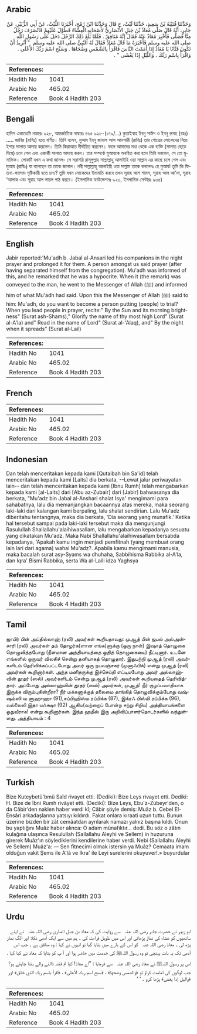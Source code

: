 ## Arabic


<div dir="rtl" lang="ar" style={{fontSize:'larger',backgroundColor:'#f8f9fa',padding:20}}>
وَحَدَّثَنَا قُتَيْبَةُ بْنُ سَعِيدٍ، حَدَّثَنَا لَيْثٌ، ح قَالَ وَحَدَّثَنَا ابْنُ رُمْحٍ، أَخْبَرَنَا اللَّيْثُ، عَنْ أَبِي الزُّبَيْرِ، عَنْ جَابِرٍ، أَنَّهُ قَالَ صَلَّى مُعَاذُ بْنُ جَبَلٍ الأَنْصَارِيُّ لأَصْحَابِهِ الْعِشَاءَ فَطَوَّلَ عَلَيْهِمْ فَانْصَرَفَ رَجُلٌ مِنَّا فَصَلَّى فَأُخْبِرَ مُعَاذٌ عَنْهُ فَقَالَ إِنَّهُ مُنَافِقٌ ‏.‏ فَلَمَّا بَلَغَ ذَلِكَ الرَّجُلَ دَخَلَ عَلَى رَسُولِ اللَّهِ صلى الله عليه وسلم فَأَخْبَرَهُ مَا قَالَ مُعَاذٌ فَقَالَ لَهُ النَّبِيُّ صلى الله عليه وسلم ‏ "‏ أَتُرِيدُ أَنْ تَكُونَ فَتَّانًا يَا مُعَاذُ إِذَا أَمَمْتَ النَّاسَ فَاقْرَأْ بِالشَّمْسِ وَضُحَاهَا ‏.‏ وَسَبِّحِ اسْمَ رَبِّكَ الأَعْلَى ‏.‏ وَاقْرَأْ بِاسْمِ رَبِّكَ ‏.‏ وَاللَّيْلِ إِذَا يَغْشَى ‏"‏ ‏.‏
</div>
<div style={{backgroundColor:'#f8f9fa',padding:20, marginBottom: 10}}><table> <thead> <tr> <th>References:</th> <th></th> </tr> </thead> <tbody><tr><td>Hadith No</td><td>1041</td></tr><tr><td>Arabic No</td><td>465.02</td></tr><tr><td>Reference</td><td>Book 4 Hadith 203</td></tr></tbody></table></div>

## Bengali


<div dir="ltr" lang="bn" style={{fontSize:'larger',backgroundColor:'#f8f9fa',padding:20}}>
হাদিস একাডেমি নাম্বারঃ ৯২৮, আন্তর্জাতিক নাম্বারঃ ৪৬৫ ৯২৮-(১৭৯/...) কুতাইবাহ ইবনু সাঈদ ও ইবনু রুমহ (রহঃ) ..... জাবির (রাযিঃ) হতে বর্ণিত। তিনি বলেন, মুআয ইবনু জাবাল আল আনসারী (রাযিঃ) তার গোত্রের লোকেদের নিয়ে ইশার সালাত আদায় করলেন। তিনি কিরাআত দীর্ঘায়িত করলেন। ফলে আমাদের মধ্য থেকে এক ব্যক্তি (সালাত ছেড়ে দিয়ে) চলে গেল এবং একাকী সালাত আদায় করল। তার সম্পর্কে মুআযকে অবহিত করা হলে তিনি বললেন, সে তো মুনাফিক। লোকটি যখন এ কথা জানল- সে সরাসরি রাসূলুল্লাহ সাল্লাল্লাহু আলাইহি ওয়া সাল্লাম এর কাছে চলে গেল এবং মুআয (রাযিঃ) যা বলেছেন তা তাকে জানাল। নবী সাল্লাল্লাহু আলাইহি ওয়া সাল্লাম তাকে বললেনঃ হে মুআয! তুমি কি ফিতনা-ফ্যাসাদ সৃষ্টিকারী হতে চাও? তুমি যখন লোকেদের ইমামতি করবে তখন সূরাহ আশ শামস, সূরাহ আল আ'লা, সূরাহ ‘আলাক এবং সূরাহ আল লায়ল পাঠ করবে। (ইসলামিক ফাউন্ডেশনঃ ৯২৩, ইসলামিক সেন্টারঃ ৯৩৫)
</div>
<div style={{backgroundColor:'#f8f9fa',padding:20, marginBottom: 10}}><table> <thead> <tr> <th>References:</th> <th></th> </tr> </thead> <tbody><tr><td>Hadith No</td><td>1041</td></tr><tr><td>Arabic No</td><td>465.02</td></tr><tr><td>Reference</td><td>Book 4 Hadith 203</td></tr></tbody></table></div>

## English


<div dir="ltr" lang="en" style={{fontSize:'larger',backgroundColor:'#f8f9fa',padding:20}}>
Jabir reported:'Mu'adh b. Jabal al-Ansari led his companions in the night prayer and prolonged it for them. A person amongst us said prayer (after having separated himself from the congregation). Mu'adh was informed of this, and he remarked that he was a hypocrite. When it (the remark) was conveyed to the man, he went to the Messenger of Allah (ﷺ) and informed him of what Mu'adh had said. Upon this the Messenger of Allah (ﷺ) said to him: Mu'adh, do you want to become a person putting (people) to trial? When you lead people in prayer, recite:" By the Sun and its morning brightness" (Surat ash-Shams)," Glorify the name of thy most high Lord" (Surat al-A'la) and" Read in the name of Lord" (Surat al-'Alaq), and" By the night when it spreads" (Surat al-Lail)
</div>
<div style={{backgroundColor:'#f8f9fa',padding:20, marginBottom: 10}}><table> <thead> <tr> <th>References:</th> <th></th> </tr> </thead> <tbody><tr><td>Hadith No</td><td>1041</td></tr><tr><td>Arabic No</td><td>465.02</td></tr><tr><td>Reference</td><td>Book 4 Hadith 203</td></tr></tbody></table></div>

## French


<div dir="ltr" lang="fr" style={{fontSize:'larger',backgroundColor:'#f8f9fa',padding:20}}>

</div>
<div style={{backgroundColor:'#f8f9fa',padding:20, marginBottom: 10}}><table> <thead> <tr> <th>References:</th> <th></th> </tr> </thead> <tbody><tr><td>Hadith No</td><td>1041</td></tr><tr><td>Arabic No</td><td>465.02</td></tr><tr><td>Reference</td><td>Book 4 Hadith 203</td></tr></tbody></table></div>

## Indonesian


<div dir="ltr" lang="id" style={{fontSize:'larger',backgroundColor:'#f8f9fa',padding:20}}>
Dan telah menceritakan kepada kami [Qutaibah bin Sa'id] telah menceritakan kepada kami [Laits] dia berkata, --Lewat jalur periwayatan lain-- dan telah menceritakan kepada kami [Ibnu Rumh] telah mengabarkan kepada kami [al-Laits] dari [Abu az-Zubair] dari [Jabir] bahwasanya dia berkata, "Mu'adz bin Jabal al-Anshari shalat Isya' mengimami para sahabatnya, lalu dia memanjangkan bacaannya atas mereka, maka seorang laki-laki dari kalangan kami berpaling, lalu shalat sendirian. Lalu Mu'adz diberitahu tentangnya, maka dia berkata, 'Dia seorang yang munafik.' Ketika hal tersebut sampai pada laki-laki tersebut maka dia mengunjungi Rasulullah Shallallahu'alaihiwasallam, lalu mengabarkan kepadanya sesuatu yang dikatakan Mu'adz. Maka Nabi Shallallahu'alaihiwasallam bersabda kepadanya, 'Apakah kamu ingin menjadi pemfitnah (yang membuat orang lain lari dari agama) wahai Mu'adz?. Apabila kamu mengimami manusia, maka bacalah surat asy-Syams wa dhuhaha, Sabbihisma Rabbika al-A'la, dan Iqra' Bismi Rabbika, serta Wa al-Laili idza Yaghsya
</div>
<div style={{backgroundColor:'#f8f9fa',padding:20, marginBottom: 10}}><table> <thead> <tr> <th>References:</th> <th></th> </tr> </thead> <tbody><tr><td>Hadith No</td><td>1041</td></tr><tr><td>Arabic No</td><td>465.02</td></tr><tr><td>Reference</td><td>Book 4 Hadith 203</td></tr></tbody></table></div>

## Tamil


<div dir="ltr" lang="ta" style={{fontSize:'larger',backgroundColor:'#f8f9fa',padding:20}}>
ஜாபிர் பின் அப்தில்லாஹ் (ரலி) அவர்கள் கூறியதாவது: முஆத் பின் ஜபல் அல்அன்சாரி (ரலி) அவர்கள் தம் தோழர்க(ளான எங்க)ளுக்கு (ஒரு நாள்) இஷாத் தொழுகை தொழுவித்தபோது (நீளமான அத்தியாயத்தை ஓதித் தொழுகையை) நீட்டினார். உடனே எங்களில் ஒருவர் விலகிச் சென்று தனியாகத் தொழுதார். இதுபற்றி முஆத் (ரலி) அவர்களிடம் தெரிவிக்கப்பட்டபோது அவர் ஒரு நயவஞ்சகர் (முனாஃபிக்) என்று முஆத் (ரலி) அவர்கள் கூறினார்கள். அந்த மனிதருக்கு இச்செய்தி எட்டியபோது அவர் அல்லாஹ்வின் தூதர் (ஸல்) அவர்களிடம் சென்று முஆத் (ரலி) அவர்கள் கூறியதைத் தெரிவித்தார். அப்போது அல்லாஹ்வின் தூதர் (ஸல்) அவர்கள், முஆத்! நீர் குழப்பவாதியாக இருக்க விரும்புகின்றீரா? நீர் மக்களுக்குத் தலைமை தாங்கித் தொழுவிக்கும்போது வஷ்ஷம்ஸி வ ளுஹாஹா (91),சப்பிஹிஸ்ம ரப்பிக்க (87), இக்ரஃ பிஸ்மி ரப்பிக்க (96), வல்லைலி இதா யஃக்ஷா (92) ஆகிய(வற்றைப் போன்ற சற்று சிறிய) அத்தியாயங்களை ஓதுவீராக! என்று கூறினார்கள். இந்த ஹதீஸ் இரு அறிவிப்பாளர்தொடர்களில் வந்துள்ளது. அத்தியாயம் : 4
</div>
<div style={{backgroundColor:'#f8f9fa',padding:20, marginBottom: 10}}><table> <thead> <tr> <th>References:</th> <th></th> </tr> </thead> <tbody><tr><td>Hadith No</td><td>1041</td></tr><tr><td>Arabic No</td><td>465.02</td></tr><tr><td>Reference</td><td>Book 4 Hadith 203</td></tr></tbody></table></div>

## Turkish


<div dir="ltr" lang="tr" style={{fontSize:'larger',backgroundColor:'#f8f9fa',padding:20}}>
Bize Kuteybetü'bmü Saîd rivayet etti. (Dediki): Bize Leys rivayet etti. Dediki: H. Bize de İbni Rumh rivâyet etti. (Dediki): Bize Leys, Ebu'z-Zübeyr'den, o da Câbir'den naklen haber verdi kî; Câbir şöyle demiş: Muâz b. Cebel El-Ensâri arkadaşlarına yatsıyı kıldırdı. Fakat onlara kıraati uzun tuttu. Bunun üzerine bizden bir zât cemâatdan ayrılarak namazı yalnız başına kıldı. Onun bu yaptığını Muâz haber alınca: O adam münafıktır... dedi. Bu söz o zâtın kulağına ulaşınca Resulullah (Sallallahu Aleyhi ve Sellem) in huzuruna girerek Muâz'ın söylediklerini kendilerine haber verdi. Nebi (Sallallahu Aleyhi ve Sellem) Muâz'a: — Sen fitnecimi olmak istersin ya Muâz? Cemaata imam olduğun vakit Şems ile A'lâ ve Ikra' ile Leyi surelerini okuyuver!.» buyurdular
</div>
<div style={{backgroundColor:'#f8f9fa',padding:20, marginBottom: 10}}><table> <thead> <tr> <th>References:</th> <th></th> </tr> </thead> <tbody><tr><td>Hadith No</td><td>1041</td></tr><tr><td>Arabic No</td><td>465.02</td></tr><tr><td>Reference</td><td>Book 4 Hadith 203</td></tr></tbody></table></div>

## Urdu


<div dir="rtl" lang="ur" style={{fontSize:'larger',backgroundColor:'#f8f9fa',padding:20}}>
ابو زبیر نے حضرت جابر ‌رضی ‌اللہ ‌عنہ ‌ ‌ سے روایت کی کہ معاذ بن جبل انصاری ‌رضی ‌اللہ ‌عنہ ‌ ‌ نے اپنے ساتھیوں کو عشاء کی نماز پڑھائی اور اس میں طویل قراءت کی ۔ ہم میں سے ایک آدمی نکلا اور الگ نماز پڑھ لی ۔ معاذ ‌رضی ‌اللہ ‌عنہ ‌ ‌ کو اس کے بارے میں بتایا گیا تو انہوں نے کہا : وہ منافق ہے ۔ جب اس آدمی تک یہ بات پہنچی تو وہ رسول اللہﷺ کی خدمت میں حاضر ہوا اور آ پ کو بتایا کہ معاذ نے کیا کہا ، اس پر رسول اللہﷺ نے معاذ ‌رضی ‌اللہ ‌عنہ ‌ ‌ سے فرمایا : ’’اے معاذ! کیا تم فتنہ ڈالنے والے بننا چاہتے ہو؟ جب لوگوں کی امامت کراؤ تو ﴿والشمس وضحها﴾ ، ﴿سبح اسم ربك الأعلى﴾ ، ﴿اقرأ باسم ربك الذي خلق﴾ اور ﴿واليل إذا يغشى﴾ پڑھا کرو ۔ ‘ ‘
</div>
<div style={{backgroundColor:'#f8f9fa',padding:20, marginBottom: 10}}><table> <thead> <tr> <th>References:</th> <th></th> </tr> </thead> <tbody><tr><td>Hadith No</td><td>1041</td></tr><tr><td>Arabic No</td><td>465.02</td></tr><tr><td>Reference</td><td>Book 4 Hadith 203</td></tr></tbody></table></div>